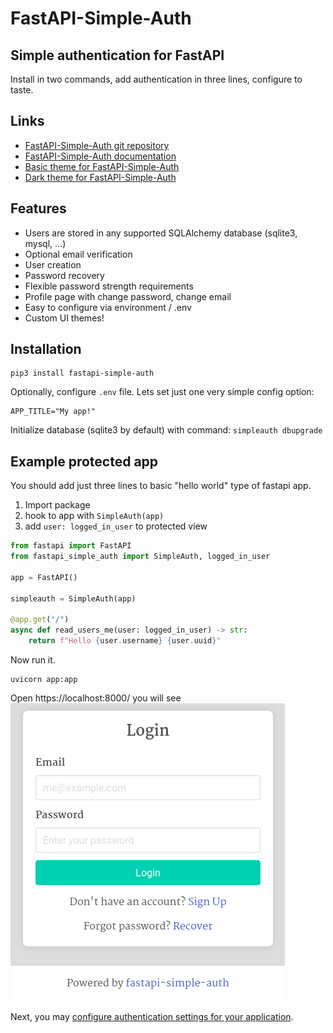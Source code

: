 # FastAPI-Simple-Auth

## Simple authentication for FastAPI

Install in two commands, add authentication in three lines, configure to taste.

## Links
- [FastAPI-Simple-Auth git repository](https://github.com/yaroslaff/fastapi-simple-auth)
- [FastAPI-Simple-Auth documentation](https://fastapi-simple-auth.readthedocs.io/)
- [Basic theme for FastAPI-Simple-Auth](https://github.com/yaroslaff/fastapi-simple-auth-basic)
- [Dark theme for FastAPI-Simple-Auth](https://github.com/yaroslaff/fastapi-simple-auth-dark)

## Features
- Users are stored in any supported SQLAlchemy database (sqlite3, mysql, ...)
- Optional email verification
- User creation
- Password recovery
- Flexible password strength requirements
- Profile page with change password, change email
- Easy to configure via environment / .env
- Custom UI themes!

## Installation
~~~
pip3 install fastapi-simple-auth
~~~

Optionally, configure `.env` file. Lets set just one very simple config option:
~~~
APP_TITLE="My app!"
~~~

Initialize database (sqlite3 by default) with command: `simpleauth dbupgrade`

## Example protected app

You should add just three lines to basic "hello world" type of fastapi app.

1. Import package
2. hook to app with `SimpleAuth(app)`
3. add `user: logged_in_user` to protected view

~~~python
from fastapi import FastAPI
from fastapi_simple_auth import SimpleAuth, logged_in_user
        
app = FastAPI()

simpleauth = SimpleAuth(app)

@app.get("/")
async def read_users_me(user: logged_in_user) -> str:    
    return f"Hello {user.username} {user.uuid}"
~~~

Now run it.
~~~
uvicorn app:app
~~~

Open https://localhost:8000/ you will see 
![login screenshot](img/login.png)

Next, you may [configure authentication settings for your application](config).
